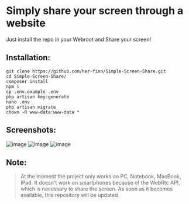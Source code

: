 # Simply share your screen through a website
Just install the repo in your Webroot and Share your screen!

## Installation:
```
git clone https://github.com/her-finn/Simple-Screen-Share.git
cd Simple-Screen-Share/
composer install
npm i
cp .env.example .env
php artisan key:generate
nano .env
php artisan migrate
chown -R www-data:www-data *
```

## Screenshots:
![image](https://user-images.githubusercontent.com/58078450/132226082-2964dbad-506f-4b2c-a2b4-afe2fb294030.png)
![image](https://user-images.githubusercontent.com/58078450/132226110-ec7a05b5-26ab-45df-a7bf-35e5c9fdba0d.png)
![image](https://user-images.githubusercontent.com/58078450/132226152-b43bf2eb-efb2-4fc9-9fb8-5b62711c8498.png)

## Note:
> At the moment the project only works on PC, Notebook, MacBook, IPad.
> It doesn't work on smartphones because of the WebRtc API, which is
> necessary to share the screen. As soon as it becomes available, this
> repository will be updated.
